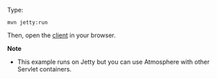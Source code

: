 Type:

```
mvn jetty:run
```

Then, open the [client](http://jsbin.com/roluma/1/watch?js,console) in your browser.

**Note**

* This example runs on Jetty but you can use Atmosphere with other Servlet containers.
